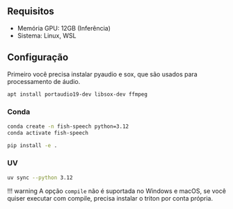 ## Requisitos

- Memória GPU: 12GB (Inferência)
- Sistema: Linux, WSL

## Configuração

Primeiro você precisa instalar pyaudio e sox, que são usados para processamento de áudio.

``` bash
apt install portaudio19-dev libsox-dev ffmpeg
```

### Conda

```bash
conda create -n fish-speech python=3.12
conda activate fish-speech

pip install -e .
```

### UV

```bash
uv sync --python 3.12
```

!!! warning
    A opção `compile` não é suportada no Windows e macOS, se você quiser executar com compile, precisa instalar o triton por conta própria.
